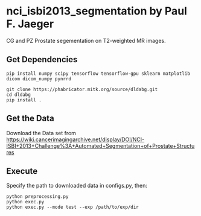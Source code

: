 # nci_isbi2013_segmentation by Paul F. Jaeger
CG and PZ Prostate segementation on T2-weighted MR images.


## Get Dependencies

```
pip install numpy scipy tensorflow tensorflow-gpu sklearn matplotlib dicom dicom_numpy pynrrd

git clone https://phabricator.mitk.org/source/dldabg.git
cd dldabg
pip install .
```


## Get the Data
Download the Data set from https://wiki.cancerimagingarchive.net/display/DOI/NCI-ISBI+2013+Challenge%3A+Automated+Segmentation+of+Prostate+Structures

## Execute

Specify the path to downloaded data in configs.py, then:
```
python preprocessing.py
python exec.py
python exec.py --mode test --exp /path/to/exp/dir 
```
